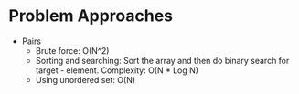 # Problem Approaches

- Pairs
  - Brute force: O(N^2)
  - Sorting and searching:
    Sort the array and then do binary search for target - element.
    Complexity: O(N * Log N)
  - Using unordered set: O(N)
